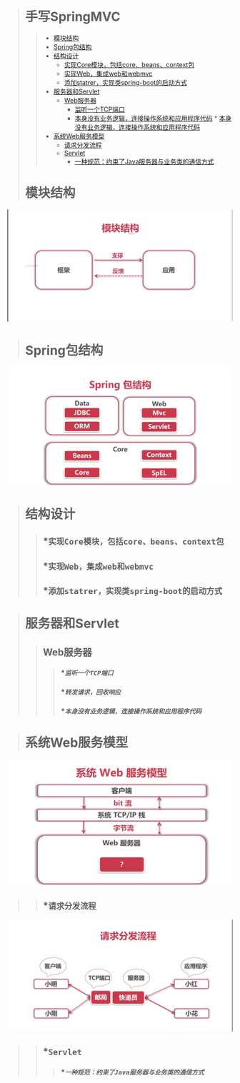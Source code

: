># 手写SpringMVC
>> * [模块结构](#模块结构)
>> * [Spring包结构](#Spring包结构)
>> * [结构设计](#结构设计)
>>    * [实现Core模块，包括core、beans、context包](#实现Core模块，包括core、beans、context包)
>>    * [实现Web，集成web和webmvc](#实现Web，集成web和webmvc)
>>    * [添加statrer，实现类spring-boot的启动方式](#添加statrer，实现类spring-boot的启动方式)
>> * [服务器和Servlet](服务器和Servlet)
>>    * [Web服务器](Web服务器)
>>        * [监听一个TCP端口](#监听一个TCP端口)
>>        * [本身没有业务逻辑，连接操作系统和应用程序代码](#本身没有业务逻辑，连接操作系统和应用程序代码)
        * [本身没有业务逻辑，连接操作系统和应用程序代码](#本身没有业务逻辑，连接操作系统和应用程序代码)
>> * [系统Web服务模型](#系统Web服务模型)
>>    * [请求分发流程](#请求分发流程)
>>    * [Servlet](#Servlet)
>>         * [一种规范：约束了Java服务器与业务类的通信方式](#一种规范：约束了Java服务器与业务类的通信方式)      
># 模块结构
   ![image text](images/模块结构.png)
># Spring包结构
   ![image text](images/Spring包结构.png)
   

># 结构设计
>>## ***`实现Core模块，包括core、beans、context包`**
>>## ***`实现Web，集成web和webmvc`**
>>## ***`添加statrer，实现类spring-boot的启动方式`**   

># 服务器和Servlet
>>## Web服务器
>>>### ****`监听一个TCP端口`***
>>>### ****`转发请求，回收响应`***
>>>### ****`本身没有业务逻辑，连接操作系统和应用程序代码`***

># 系统Web服务模型
   ![image text](images/系统Web服务模型.png)
>>## ***`请求分发流程`**
   ![image text](images/请求分发流程.png)
>>## ***`Servlet`**
>>>### ****`一种规范：约束了Java服务器与业务类的通信方式`***
   